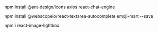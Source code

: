 
 npm install @ant-design/icons axios react-chat-engine
 
 npm install @webscopeio/react-textarea-autocomplete emoji-mart --save  
 
 npm i react-image-lightbox

